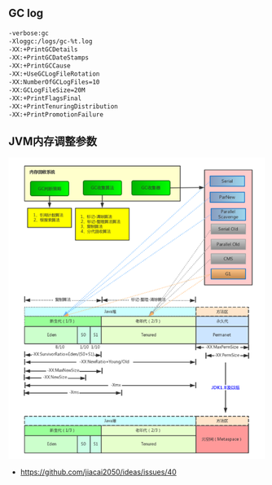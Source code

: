 ## GC log

```
-verbose:gc
-Xloggc:/logs/gc-%t.log
-XX:+PrintGCDetails
-XX:+PrintGCDateStamps
-XX:+PrintGCCause
-XX:+UseGCLogFileRotation
-XX:NumberOfGCLogFiles=10
-XX:GCLogFileSize=20M
-XX:+PrintFlagsFinal
-XX:+PrintTenuringDistribution
-XX:+PrintPromotionFailure
```

## JVM内存调整参数

![JVM内存调整参数](/images/java/jvm_gc_algorithms.png)

- https://github.com/jiacai2050/ideas/issues/40
